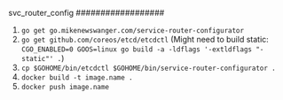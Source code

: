 svc_router_config
##################
1. `go get go.mikenewswanger.com/service-router-configurator`
2. `go get github.com/coreos/etcd/etcdctl` (Might need to build static: `CGO_ENABLED=0 GOOS=linux go build -a -ldflags '-extldflags "-static"' .`)
3. `cp $GOHOME/bin/etcdctl $GOHOME/bin/service-router-configurator .`
4. `docker build -t image.name .`
5. `docker push image.name`
